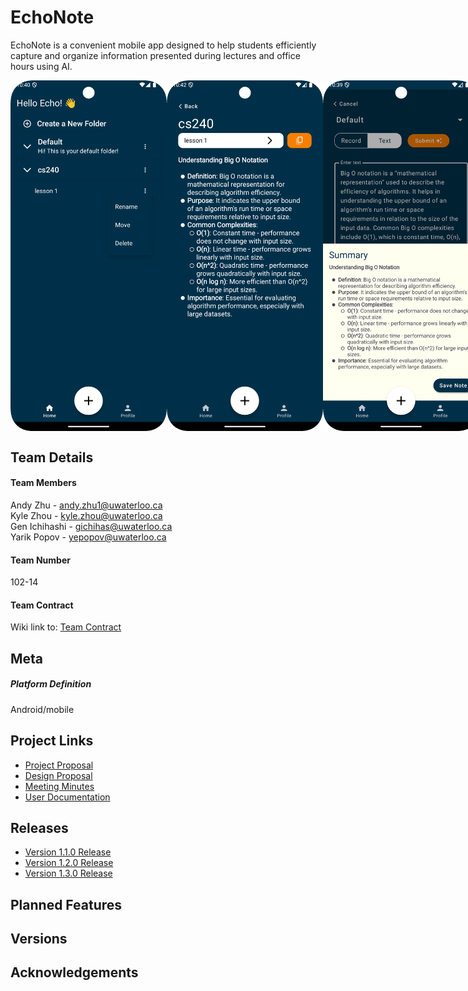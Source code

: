 # EchoNote

EchoNote is a convenient mobile app designed to help students efficiently capture and organize information presented during lectures and office hours using AI.

<div style="display: flex; justify-content: space-around; align-items: center;">
    <img src="app/src/main/res/drawable/item.png" alt="item" width="250" />
    <img src="app/src/main/res/drawable/itemView.png" alt="itemView" width="250" />
    <img src="app/src/main/res/drawable/summarize.png" alt="summarize" width="250" />
</div>

## Team Details

#### Team Members
Andy Zhu - andy.zhu1@uwaterloo.ca  
Kyle Zhou - kyle.zhou@uwaterloo.ca  
Gen Ichihashi - gichihas@uwaterloo.ca  
Yarik Popov - yepopov@uwaterloo.ca

#### Team Number
102-14

#### Team Contract
Wiki link to: [Team Contract](../../wikis/Team-Contract)

## Meta

##### Platform Definition
Android/mobile


## Project Links
- [Project Proposal](../../wikis/Project-Proposal)
- [Design Proposal](../../wikis/Design-Proposal)
- [Meeting Minutes](../../wikis/Meeting-Minutes)
- [User Documentation](../../wikis/User-Documentation)

## Releases
- [Version 1.1.0 Release](../../wikis/Version-1.1.0-Releases)
- [Version 1.2.0 Release](../../wikis/Version-1.2.0-Releases)
- [Version 1.3.0 Release](../../wikis/Version-1.3.0-Releases)

## Planned Features

## Versions

## Acknowledgements


